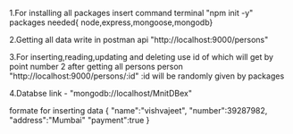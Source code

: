 1.For installing all packages insert command terminal "npm init -y"
packages needed{ node,express,mongoose,mongodb}

2.Getting all data write in postman api "http://localhost:9000/persons"

3.For inserting,reading,updating and deleting use id of which will get by point number 2 after getting all persons person "http://localhost:9000/persons/:id"
:id will be randomly given by packages

4.Databse link - "mongodb://localhost/MnitDBex"

formate for inserting data
{
    "name":"vishvajeet",
    "number":39287982,
    "address":"Mumbai"
    "payment":true
}
